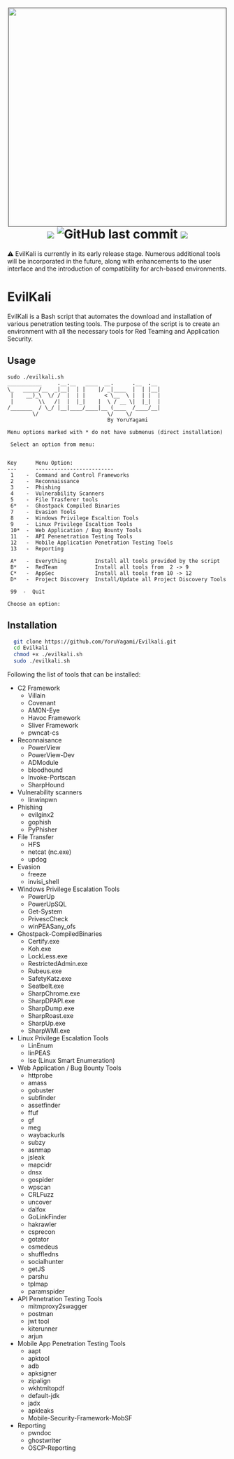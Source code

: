 <h1 align="center">
  <br>
  <a href=""><img src="https://github.com/YoruYagami/EvilKali/assets/70035442/569bafd8-a412-43ed-a875-02dbdced5347" alt="" width="500" height="500"></a>
  <br>
  <img src="https://img.shields.io/badge/Maintained%3F-Yes-23a82c">
  <img alt="GitHub last commit" src="https://img.shields.io/github/last-commit/YoruYagami/Evilkali">
  <img src="https://img.shields.io/badge/Developed%20for-kali%20linux/BlackArch-blueviolet">
</h1>

⚠️ EvilKali is currently in its early release stage. Numerous additional tools will be incorporated in the future, along with enhancements to the user interface and the introduction of compatibility for arch-based environments.

# EvilKali
EvilKali is a Bash script that automates the download and installation of various penetration testing tools. 
The purpose of the script is to create an environment with all the necessary tools for Red Teaming and Application Security.

## Usage
```
sudo ./evilkali.sh
___________     .__.__   ____  __.      .__  .__ 
\_   _____/__  _|__|  | |    |/ _|____  |  | |__|
 |    __)_\  \/ /  |  | |      < \__  \ |  | |  |
 |        \\   /|  |  |_|    |  \ / __ \|  |_|  |
/_______  / \_/ |__|____/____|__ (____  /____/__|
        \/                      \/    \/         
                                By YoruYagami

Menu options marked with * do not have submenus (direct installation)

 Select an option from menu:


Key      Menu Option:
---      -------------------------
 1    -  Command and Control Frameworks
 2    -  Reconnaissance
 3    -  Phishing
 4    -  Vulnerability Scanners
 5    -  File Trasferer tools
 6*   -  Ghostpack Compiled Binaries
 7    -  Evasion Tools
 8    -  Windows Privilege Escaltion Tools
 9    -  Linux Privilege Escaltion Tools
 10*  -  Web Application / Bug Bounty Tools
 11   -  API Penenetration Testing Tools
 12   -  Mobile Application Penetration Testing Tools
 13   -  Reporting

 A*   -  Everything         Install all tools provided by the script
 B*   -  RedTeam            Install all tools from  2 -> 9
 C*   -  AppSec             Install all tools from 10 -> 12
 D*   -  Project Discovery  Install/Update all Project Discovery Tools

 99  -  Quit

Choose an option:
```

## Installation
```bash
  git clone https://github.com/YoruYagami/Evilkali.git
  cd Evilkali
  chmod +x ./evilkali.sh
  sudo ./evilkali.sh
```

Following the list of tools that can be installed:

- C2 Framework
  - Villain
  - Covenant
  - AM0N-Eye
  - Havoc Framework
  - Sliver Framework
  - pwncat-cs
- Reconnaisance
  - PowerView
  - PowerView-Dev
  - ADModule
  - bloodhound
  - Invoke-Portscan
  - SharpHound
- Vulnerability scanners
  - linwinpwn
- Phishing
  - evilginx2
  - gophish
  - PyPhisher
- File Transfer
  - HFS
  - netcat (nc.exe)
  - updog
- Evasion
  - freeze
  - invisi_shell
- Windows Privilege Escalation Tools
  - PowerUp
  - PowerUpSQL
  - Get-System
  - PrivescCheck
  - winPEASany_ofs
- Ghostpack-CompiledBinaries
  - Certify.exe
  - Koh.exe
  - LockLess.exe
  - RestrictedAdmin.exe
  - Rubeus.exe
  - SafetyKatz.exe
  - Seatbelt.exe
  - SharpChrome.exe
  - SharpDPAPI.exe
  - SharpDump.exe
  - SharpRoast.exe
  - SharpUp.exe
  - SharpWMI.exe
- Linux Privilege Escalation Tools
  - LinEnum
  - linPEAS
  - lse (Linux Smart Enumeration)
- Web Application / Bug Bounty Tools
  - httprobe
  - amass
  - gobuster
  - subfinder
  - assetfinder
  - ffuf
  - gf
  - meg
  - waybackurls
  - subzy
  - asnmap
  - jsleak
  - mapcidr
  - dnsx
  - gospider
  - wpscan
  - CRLFuzz
  - uncover
  - dalfox
  - GoLinkFinder
  - hakrawler
  - csprecon
  - gotator
  - osmedeus
  - shuffledns
  - socialhunter
  - getJS
  - parshu
  - tplmap
  - paramspider
- API Penetration Testing Tools
  - mitmproxy2swagger
  - postman
  - jwt tool
  - kiterunner
  - arjun
- Mobile App Penetration Testing Tools
  - aapt
  - apktool
  - adb
  - apksigner
  - zipalign
  - wkhtmltopdf
  - default-jdk
  - jadx
  - apkleaks
  - Mobile-Security-Framework-MobSF
- Reporting
  - pwndoc
  - ghostwriter
  - OSCP-Reporting
